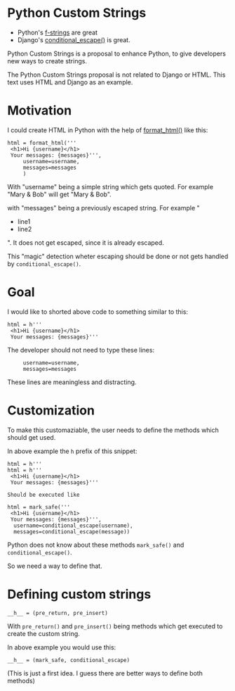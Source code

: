 # Python Custom Strings

* Python's [f-strings](https://docs.python.org/3/tutorial/inputoutput.html#formatted-string-literals) are great
* Django's [conditional_escape()](https://docs.djangoproject.com/en/3.2/ref/utils/#django.utils.html.conditional_escape) is great.

Python Custom Strings is a proposal to enhance Python, to give developers new ways to create strings.

The Python Custom Strings proposal is not related to Django or HTML. This text uses HTML and Django as an example. 

# Motivation

I could create HTML in Python with the help of [format_html()](https://docs.djangoproject.com/en/3.2/ref/utils/#django.utils.html.format_html) like this:

```
html = format_html('''
 <h1>Hi {username}</h1>
 Your messages: {messages}''',
     username=username,
     messages=messages
     )
 ```
 
 With "username" being a simple string which gets quoted. For example "Mary & Bob" will get "Mary &amp; Bob".
 
 with "messages" being a previously escaped string. For example "<ul><li>line1</li><li>line2</li></ul>". It does not get escaped, since it is
 already escaped.
 
This "magic" detection wheter escaping should be done or not gets handled by `conditional_escape()`. 

# Goal

I would like to shorted above code to something similar to this:

```
html = h'''
 <h1>Hi {username}</h1>
 Your messages: {messages}'''
```

The developer should not need to type these lines:
```
     username=username,
     messages=messages
```
These lines are meaningless and distracting.

# Customization

To make this customaziable, the user needs to define the methods which should get used.

In above example the `h` prefix of this snippet:

```
html = h'''
html = h'''
 <h1>Hi {username}</h1>
 Your messages: {messages}'''

Should be executed like

html = mark_safe('''
 <h1>Hi {username}</h1>
 Your messages: {messages}''', 
  username=conditional_escape(username),
  messages=conditional_escape(message))
```

Python does not know about these methods `mark_safe()` and `conditional_escape()`.

So we need a way to define that.

# Defining custom strings

```
__h__ = (pre_return, pre_insert)
```

With `pre_return()` and `pre_insert()` being methods which get executed to create the custom string.

In above example you would use this:

```
__h__ = (mark_safe, conditional_escape)
```

(This is just a first idea. I guess there are better ways to define both methods)

